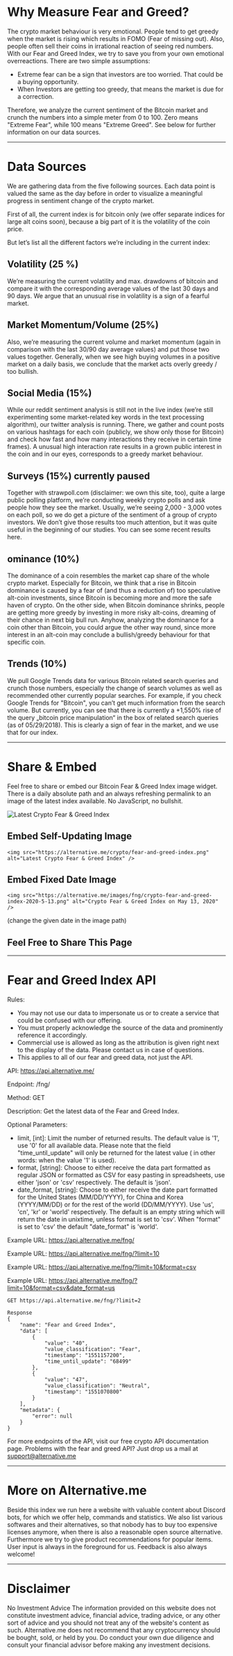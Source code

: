 # Why Measure Fear and Greed?
The crypto market behaviour is very emotional. People tend to get greedy when the market is rising which results in FOMO (Fear of missing out). Also, people often sell their coins in irrational reaction of seeing red numbers. With our Fear and Greed Index, we try to save you from your own emotional overreactions. There are two simple assumptions:

- Extreme fear can be a sign that investors are too worried. That could be a buying opportunity.
- When Investors are getting too greedy, that means the market is due for a correction.

Therefore, we analyze the current sentiment of the Bitcoin market and crunch the numbers into a simple meter from 0 to 100. Zero means "Extreme Fear", while 100 means "Extreme Greed". See below for further information on our data sources.

---
# Data Sources
We are gathering data from the five following sources. Each data point is valued the same as the day before in order to visualize a meaningful progress in sentiment change of the crypto market.

First of all, the current index is for bitcoin only (we offer separate indices for large alt coins soon), because a big part of it is the volatility of the coin price.

But let’s list all the different factors we’re including in the current index:

## Volatility (25 %)
We’re measuring the current volatility and max. drawdowns of bitcoin and compare it with the corresponding average values of the last 30 days and 90 days. We argue that an unusual rise in volatility is a sign of a fearful market.

## Market Momentum/Volume (25%)
Also, we’re measuring the current volume and market momentum (again in comparison with the last 30/90 day average values) and put those two values together. Generally, when we see high buying volumes in a positive market on a daily basis, we conclude that the market acts overly greedy / too bullish.

## Social Media (15%)
While our reddit sentiment analysis is still not in the live index (we’re still experimenting some market-related key words in the text processing algorithm), our twitter analysis is running. There, we gather and count posts on various hashtags for each coin (publicly, we show only those for Bitcoin) and check how fast and how many interactions they receive in certain time frames). A unusual high interaction rate results in a grown public interest in the coin and in our eyes, corresponds to a greedy market behaviour.

## Surveys (15%) currently paused
Together with strawpoll.com (disclaimer: we own this site, too), quite a large public polling platform, we’re conducting weekly crypto polls and ask people how they see the market. Usually, we’re seeing 2,000 - 3,000 votes on each poll, so we do get a picture of the sentiment of a group of crypto investors. We don’t give those results too much attention, but it was quite useful in the beginning of our studies. You can see some recent results here.

## ominance (10%)
The dominance of a coin resembles the market cap share of the whole crypto market. Especially for Bitcoin, we think that a rise in Bitcoin dominance is caused by a fear of (and thus a reduction of) too speculative alt-coin investments, since Bitcoin is becoming more and more the safe haven of crypto. On the other side, when Bitcoin dominance shrinks, people are getting more greedy by investing in more risky alt-coins, dreaming of their chance in next big bull run. Anyhow, analyzing the dominance for a coin other than Bitcoin, you could argue the other way round, since more interest in an alt-coin may conclude a bullish/greedy behaviour for that specific coin.

## Trends (10%)
We pull Google Trends data for various Bitcoin related search queries and crunch those numbers, especially the change of search volumes as well as recommended other currently popular searches. For example, if you check Google Trends for "Bitcoin", you can’t get much information from the search volume. But currently, you can see that there is currently a +1,550% rise of the query „bitcoin price manipulation“ in the box of related search queries (as of 05/29/2018). This is clearly a sign of fear in the market, and we use that for our index.

---
# Share & Embed

Feel free to share or embed our Bitcoin Fear & Greed Index image widget. There is a daily absolute path and an always refreshing permalink to an image of the latest index available. No JavaScript, no bullshit.

<img src="https://alternative.me/crypto/fear-and-greed-index.png" alt="Latest Crypto Fear & Greed Index" />

## Embed Self-Updating Image

```
<img src="https://alternative.me/crypto/fear-and-greed-index.png" alt="Latest Crypto Fear & Greed Index" />
```

## Embed Fixed Date Image

```
<img src="https://alternative.me/images/fng/crypto-fear-and-greed-index-2020-5-13.png" alt="Crypto Fear & Greed Index on May 13, 2020" />
```
(change the given date in the image path)

## Feel Free to Share This Page


---
# Fear and Greed Index API

Rules:
- You may not use our data to impersonate us or to create a service that could be confused with our offering.
- You must properly acknowledge the source of the data and prominently reference it accordingly.
- Commercial use is allowed as long as the attribution is given right next to the display of the data. Please contact us in case of questions.
- This applies to all of our fear and greed data, not just the API.

API: https://api.alternative.me/

Endpoint: /fng/

Method: GET

Description: Get the latest data of the Fear and Greed Index.

Optional Parameters:
- limit, [int]: Limit the number of returned results. The default value is '1', use '0' for all available data. Please note that the field "time_until_update" will only be returned for the latest value ( in other words: when the value '1' is used).
- format, [string]: Choose to either receive the data part formatted as regular JSON or formatted as CSV for easy pasting in spreadsheets, use either 'json' or 'csv' respectively. The default is 'json'.
- date_format, [string]: Choose to either receive the date part formatted for the United States (MM/DD/YYYY), for China and Korea (YYYY/MM/DD) or for the rest of the world (DD/MM/YYYY). Use 'us', 'cn', 'kr' or 'world' respectively. The default is an empty string which will return the date in unixtime, unless format is set to 'csv'. When "format" is set to 'csv' the default "date_format" is 'world'.

Example URL: https://api.alternative.me/fng/

Example URL: https://api.alternative.me/fng/?limit=10

Example URL: https://api.alternative.me/fng/?limit=10&format=csv

Example URL: https://api.alternative.me/fng/?limit=10&format=csv&date_format=us

```
GET https://api.alternative.me/fng/?limit=2

Response
{
	"name": "Fear and Greed Index",
	"data": [
		{
			"value": "40",
			"value_classification": "Fear",
			"timestamp": "1551157200",
			"time_until_update": "68499"
		},
		{
			"value": "47",
			"value_classification": "Neutral",
			"timestamp": "1551070800"
		}
	],
	"metadata": {
		"error": null
	}
}
```
	
For more endpoints of the API, visit our free crypto API documentation page.
Problems with the fear and greed API? Just drop us a mail at support@alternative.me


---
# More on Alternative.me

Beside this index we run here a website with valuable content about Discord bots, for which we offer help, commands and statistics. We also list various softwares and their alternatives, so that nobody has to buy too expensive licenses anymore, when there is also a reasonable open source alternative. Furthermore we try to give product recommendations for popular items. User input is always in the foreground for us. Feedback is also always welcome!


---
# Disclaimer

No Investment Advice
The information provided on this website does not constitute investment advice, financial advice, trading advice, or any other sort of advice and you should not treat any of the website's content as such. Alternative.me does not recommend that any cryptocurrency should be bought, sold, or held by you. Do conduct your own due diligence and consult your financial advisor before making any investment decisions.
